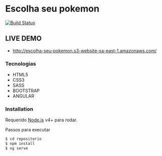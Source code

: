 # Escolha seu pokemon

[![Build Status](https://travis-ci.org/joemccann/dillinger.svg)](https://github.com/felipet66)

## LIVE DEMO
* http://escolha-seu-pokemon.s3-website-sa-east-1.amazonaws.com/

### Tecnologias

* HTML5
* CSS3
* SASS
* BOOTSTRAP
* ANGULAR

### Installation

Requerido [Node.js](https://nodejs.org/) v4+ para rodar.

Passos para executar

```sh
$ cd repositorio
$ npm install
$ ng serve
```
